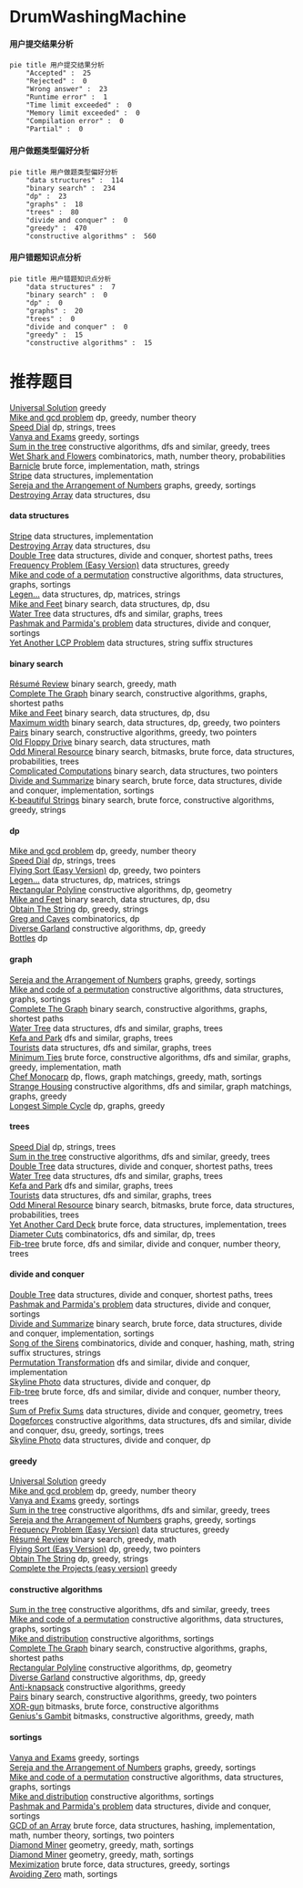 # DrumWashingMachine
<!-- tabs:start -->
#### **用户提交结果分析**

```mermaid
pie title 用户提交结果分析
    "Accepted" :  25
    "Rejected" :  0
    "Wrong answer" :  23
    "Runtime error" :  1
    "Time limit exceeded" :  0
    "Memory limit exceeded" :  0
    "Compilation error" :  0
    "Partial" :  0
```
#### **用户做题类型偏好分析**

```mermaid
pie title 用户做题类型偏好分析
    "data structures" :  114
    "binary search" :  234
    "dp" :  23
    "graphs" :  18
    "trees" :  80
    "divide and conquer" :  0
    "greedy" :  470
    "constructive algorithms" :  560
```
#### **用户错题知识点分析**

```mermaid
pie title 用户错题知识点分析
    "data structures" :  7
    "binary search" :  0
    "dp" :  0
    "graphs" :  20
    "trees" :  0
    "divide and conquer" :  0
    "greedy" :  15
    "constructive algorithms" :  15
```
<!-- tabs:end -->
# 推荐题目
[Universal Solution](http://codeforces.com/problemset/problem/1380/B)		greedy		  
[Mike and gcd problem](http://codeforces.com/problemset/problem/798/C)		dp,
                        greedy,
                        number theory		  
[Speed Dial](http://codeforces.com/problemset/problem/1082/F)		dp,
                        strings,
                        trees		  
[Vanya and Exams](http://codeforces.com/problemset/problem/492/C)		greedy,
                        sortings		  
[Sum in the tree](https://codeforces.com/contest/1099/problem/D)		constructive algorithms,
                        dfs and similar,
                        greedy,
                        trees		  
[Wet Shark and Flowers](http://codeforces.com/problemset/problem/621/C)		combinatorics,
                        math,
                        number theory,
                        probabilities		  
[Barnicle](http://codeforces.com/problemset/problem/697/B)		brute force,
                        implementation,
                        math,
                        strings		  
[Stripe](http://codeforces.com/problemset/problem/18/C)		data structures,
                        implementation		  
[Sereja and the Arrangement of Numbers](http://codeforces.com/problemset/problem/367/C)		graphs,
                        greedy,
                        sortings		  
[Destroying Array](http://codeforces.com/problemset/problem/722/C)		data structures,
                        dsu		  
<!-- tabs:start -->
#### **data structures**
[Stripe](http://codeforces.com/problemset/problem/18/C)		data structures,
                        implementation		  
[Destroying Array](http://codeforces.com/problemset/problem/722/C)		data structures,
                        dsu		  
[Double Tree](http://codeforces.com/problemset/problem/1140/G)		data structures,
                        divide and conquer,
                        shortest paths,
                        trees		  
[Frequency Problem (Easy Version)](https://codeforces.com/contest/1447/problem/F1)		data structures,
                        greedy		  
[Mike and code of a permutation](http://codeforces.com/problemset/problem/798/E)		constructive algorithms,
                        data structures,
                        graphs,
                        sortings		  
[Legen...](http://codeforces.com/problemset/problem/696/D)		data structures,
                        dp,
                        matrices,
                        strings		  
[Mike and Feet](http://codeforces.com/problemset/problem/547/B)		binary search,
                        data structures,
                        dp,
                        dsu		  
[Water Tree](http://codeforces.com/problemset/problem/343/D)		data structures,
                        dfs and similar,
                        graphs,
                        trees		  
[Pashmak and Parmida's problem](http://codeforces.com/problemset/problem/459/D)		data structures,
                        divide and conquer,
                        sortings		  
[Yet Another LCP Problem](http://codeforces.com/problemset/problem/1073/G)		data structures,
                        string suffix structures		  
#### **binary search**
[Résumé Review](https://codeforces.com/contest/1345/problem/F)		binary search,
                        greedy,
                        math		  
[Complete The Graph](http://codeforces.com/problemset/problem/715/B)		binary search,
                        constructive algorithms,
                        graphs,
                        shortest paths		  
[Mike and Feet](http://codeforces.com/problemset/problem/547/B)		binary search,
                        data structures,
                        dp,
                        dsu		  
[Maximum width](http://codeforces.com/problemset/problem/1492/C)		binary search,
                        data structures,
                        dp,
                        greedy,
                        two pointers		  
[Pairs](http://codeforces.com/problemset/problem/1463/D)		binary search,
                        constructive algorithms,
                        greedy,
                        two pointers		  
[Old Floppy Drive](http://codeforces.com/problemset/problem/1490/G)		binary search,
                        data structures,
                        math		  
[Odd Mineral Resource](http://codeforces.com/problemset/problem/1479/D)		binary search,
                        bitmasks,
                        brute force,
                        data structures,
                        probabilities,
                        trees		  
[Complicated Computations](http://codeforces.com/problemset/problem/1436/E)		binary search,
                        data structures,
                        two pointers		  
[Divide and Summarize](http://codeforces.com/problemset/problem/1461/D)		binary search,
                        brute force,
                        data structures,
                        divide and conquer,
                        implementation,
                        sortings		  
[K-beautiful Strings](http://codeforces.com/problemset/problem/1493/C)		binary search,
                        brute force,
                        constructive algorithms,
                        greedy,
                        strings		  
#### **dp**
[Mike and gcd problem](http://codeforces.com/problemset/problem/798/C)		dp,
                        greedy,
                        number theory		  
[Speed Dial](http://codeforces.com/problemset/problem/1082/F)		dp,
                        strings,
                        trees		  
[Flying Sort (Easy Version)](http://codeforces.com/problemset/problem/1367/F1)		dp,
                        greedy,
                        two pointers		  
[Legen...](http://codeforces.com/problemset/problem/696/D)		data structures,
                        dp,
                        matrices,
                        strings		  
[Rectangular Polyline](http://codeforces.com/problemset/problem/1444/D)		constructive algorithms,
                        dp,
                        geometry		  
[Mike and Feet](http://codeforces.com/problemset/problem/547/B)		binary search,
                        data structures,
                        dp,
                        dsu		  
[Obtain The String](http://codeforces.com/problemset/problem/1295/C)		dp,
                        greedy,
                        strings		  
[Greg and Caves](http://codeforces.com/problemset/problem/295/D)		combinatorics,
                        dp		  
[Diverse Garland](http://codeforces.com/problemset/problem/1108/D)		constructive algorithms,
                        dp,
                        greedy		  
[Bottles](http://codeforces.com/problemset/problem/730/J)		dp		  
#### **graph**
[Sereja and the Arrangement of Numbers](http://codeforces.com/problemset/problem/367/C)		graphs,
                        greedy,
                        sortings		  
[Mike and code of a permutation](http://codeforces.com/problemset/problem/798/E)		constructive algorithms,
                        data structures,
                        graphs,
                        sortings		  
[Complete The Graph](http://codeforces.com/problemset/problem/715/B)		binary search,
                        constructive algorithms,
                        graphs,
                        shortest paths		  
[Water Tree](http://codeforces.com/problemset/problem/343/D)		data structures,
                        dfs and similar,
                        graphs,
                        trees		  
[Kefa and Park](http://codeforces.com/problemset/problem/580/C)		dfs and similar,
                        graphs,
                        trees		  
[Tourists](http://codeforces.com/problemset/problem/487/E)		data structures,
                        dfs and similar,
                        graphs,
                        trees		  
[Minimum Ties](http://codeforces.com/problemset/problem/1487/C)		brute force,
                        constructive algorithms,
                        dfs and similar,
                        graphs,
                        greedy,
                        implementation,
                        math		  
[Chef Monocarp](http://codeforces.com/problemset/problem/1437/C)		dp,
                        flows,
                        graph matchings,
                        greedy,
                        math,
                        sortings		  
[Strange Housing](http://codeforces.com/problemset/problem/1470/D)		constructive algorithms,
                        dfs and similar,
                        graph matchings,
                        graphs,
                        greedy		  
[Longest Simple Cycle](http://codeforces.com/problemset/problem/1476/C)		dp,
                        graphs,
                        greedy		  
#### **trees**
[Speed Dial](http://codeforces.com/problemset/problem/1082/F)		dp,
                        strings,
                        trees		  
[Sum in the tree](https://codeforces.com/contest/1099/problem/D)		constructive algorithms,
                        dfs and similar,
                        greedy,
                        trees		  
[Double Tree](http://codeforces.com/problemset/problem/1140/G)		data structures,
                        divide and conquer,
                        shortest paths,
                        trees		  
[Water Tree](http://codeforces.com/problemset/problem/343/D)		data structures,
                        dfs and similar,
                        graphs,
                        trees		  
[Kefa and Park](http://codeforces.com/problemset/problem/580/C)		dfs and similar,
                        graphs,
                        trees		  
[Tourists](http://codeforces.com/problemset/problem/487/E)		data structures,
                        dfs and similar,
                        graphs,
                        trees		  
[Odd Mineral Resource](http://codeforces.com/problemset/problem/1479/D)		binary search,
                        bitmasks,
                        brute force,
                        data structures,
                        probabilities,
                        trees		  
[Yet Another Card Deck](http://codeforces.com/problemset/problem/1511/C)		brute force,
                        data structures,
                        implementation,
                        trees		  
[Diameter Cuts](http://codeforces.com/problemset/problem/1499/F)		combinatorics,
                        dfs and similar,
                        dp,
                        trees		  
[Fib-tree](http://codeforces.com/problemset/problem/1491/E)		brute force,
                        dfs and similar,
                        divide and conquer,
                        number theory,
                        trees		  
#### **divide and conquer**
[Double Tree](http://codeforces.com/problemset/problem/1140/G)		data structures,
                        divide and conquer,
                        shortest paths,
                        trees		  
[Pashmak and Parmida's problem](http://codeforces.com/problemset/problem/459/D)		data structures,
                        divide and conquer,
                        sortings		  
[Divide and Summarize](http://codeforces.com/problemset/problem/1461/D)		binary search,
                        brute force,
                        data structures,
                        divide and conquer,
                        implementation,
                        sortings		  
[Song of the Sirens](http://codeforces.com/problemset/problem/1466/G)		combinatorics,
                        divide and conquer,
                        hashing,
                        math,
                        string suffix structures,
                        strings		  
[Permutation Transformation](http://codeforces.com/problemset/problem/1490/D)		dfs and similar,
                        divide and conquer,
                        implementation		  
[Skyline Photo](https://codeforces.com/contest/1483/problem/C)		data structures,
                        divide and conquer,
                        dp		  
[Fib-tree](http://codeforces.com/problemset/problem/1491/E)		brute force,
                        dfs and similar,
                        divide and conquer,
                        number theory,
                        trees		  
[Sum of Prefix Sums](http://codeforces.com/problemset/problem/1303/G)		data structures,
                        divide and conquer,
                        geometry,
                        trees		  
[Dogeforces](http://codeforces.com/problemset/problem/1494/D)		constructive algorithms,
                        data structures,
                        dfs and similar,
                        divide and conquer,
                        dsu,
                        greedy,
                        sortings,
                        trees		  
[Skyline Photo](http://codeforces.com/problemset/problem/1482/E)		data structures,
                        divide and conquer,
                        dp		  
#### **greedy**
[Universal Solution](http://codeforces.com/problemset/problem/1380/B)		greedy		  
[Mike and gcd problem](http://codeforces.com/problemset/problem/798/C)		dp,
                        greedy,
                        number theory		  
[Vanya and Exams](http://codeforces.com/problemset/problem/492/C)		greedy,
                        sortings		  
[Sum in the tree](https://codeforces.com/contest/1099/problem/D)		constructive algorithms,
                        dfs and similar,
                        greedy,
                        trees		  
[Sereja and the Arrangement of Numbers](http://codeforces.com/problemset/problem/367/C)		graphs,
                        greedy,
                        sortings		  
[Frequency Problem (Easy Version)](https://codeforces.com/contest/1447/problem/F1)		data structures,
                        greedy		  
[Résumé Review](https://codeforces.com/contest/1345/problem/F)		binary search,
                        greedy,
                        math		  
[Flying Sort (Easy Version)](http://codeforces.com/problemset/problem/1367/F1)		dp,
                        greedy,
                        two pointers		  
[Obtain The String](http://codeforces.com/problemset/problem/1295/C)		dp,
                        greedy,
                        strings		  
[Complete the Projects (easy version)](http://codeforces.com/problemset/problem/1203/F1)		greedy		  
#### **constructive algorithms**
[Sum in the tree](https://codeforces.com/contest/1099/problem/D)		constructive algorithms,
                        dfs and similar,
                        greedy,
                        trees		  
[Mike and code of a permutation](http://codeforces.com/problemset/problem/798/E)		constructive algorithms,
                        data structures,
                        graphs,
                        sortings		  
[Mike and distribution](http://codeforces.com/problemset/problem/798/D)		constructive algorithms,
                        sortings		  
[Complete The Graph](http://codeforces.com/problemset/problem/715/B)		binary search,
                        constructive algorithms,
                        graphs,
                        shortest paths		  
[Rectangular Polyline](http://codeforces.com/problemset/problem/1444/D)		constructive algorithms,
                        dp,
                        geometry		  
[Diverse Garland](http://codeforces.com/problemset/problem/1108/D)		constructive algorithms,
                        dp,
                        greedy		  
[Anti-knapsack](http://codeforces.com/problemset/problem/1493/A)		constructive algorithms,
                        greedy		  
[Pairs](http://codeforces.com/problemset/problem/1463/D)		binary search,
                        constructive algorithms,
                        greedy,
                        two pointers		  
[XOR-gun](https://codeforces.com/contest/1456/problem/B)		bitmasks,
                        brute force,
                        constructive algorithms		  
[Genius's Gambit](http://codeforces.com/problemset/problem/1492/D)		bitmasks,
                        constructive algorithms,
                        greedy,
                        math		  
#### **sortings**
[Vanya and Exams](http://codeforces.com/problemset/problem/492/C)		greedy,
                        sortings		  
[Sereja and the Arrangement of Numbers](http://codeforces.com/problemset/problem/367/C)		graphs,
                        greedy,
                        sortings		  
[Mike and code of a permutation](http://codeforces.com/problemset/problem/798/E)		constructive algorithms,
                        data structures,
                        graphs,
                        sortings		  
[Mike and distribution](http://codeforces.com/problemset/problem/798/D)		constructive algorithms,
                        sortings		  
[Pashmak and Parmida's problem](http://codeforces.com/problemset/problem/459/D)		data structures,
                        divide and conquer,
                        sortings		  
[GCD of an Array](http://codeforces.com/problemset/problem/1493/D)		brute force,
                        data structures,
                        hashing,
                        implementation,
                        math,
                        number theory,
                        sortings,
                        two pointers		  
[Diamond Miner](https://codeforces.com/contest/1496/problem/C)		geometry,
                        greedy,
                        math,
                        sortings		  
[Diamond Miner](http://codeforces.com/problemset/problem/1495/A)		geometry,
                        greedy,
                        math,
                        sortings		  
[Meximization](http://codeforces.com/problemset/problem/1497/A)		brute force,
                        data structures,
                        greedy,
                        sortings		  
[Avoiding Zero](http://codeforces.com/problemset/problem/1427/A)		math,
                        sortings		  
<!-- tabs:end -->
